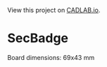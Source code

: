View this project on [CADLAB.io](https://cadlab.io/node/992). 

# SecBadge

Board dimensions: 69x43 mm